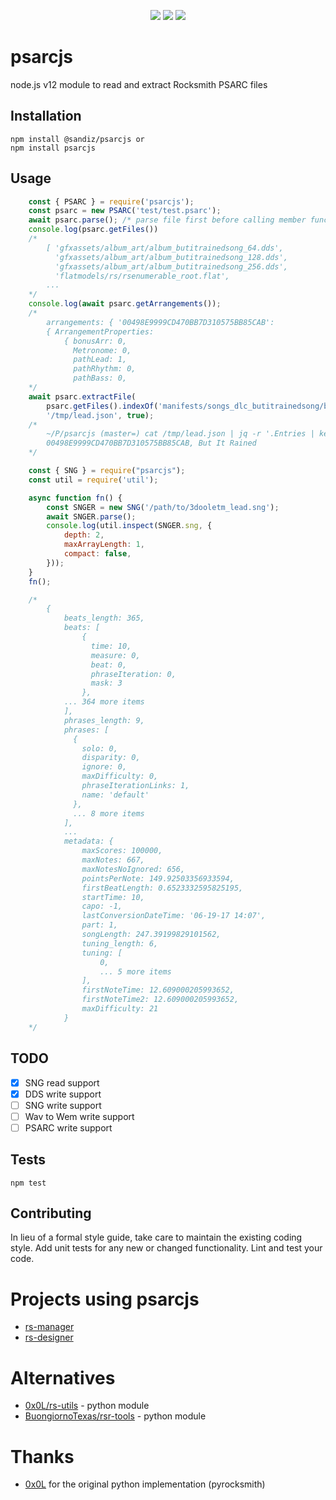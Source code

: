 <p align="center">
<a href="https://github/sandiz/psarcjs/"><img src="https://img.shields.io/github/workflow/status/sandiz/psarcjs/Github%20CI" /></a>
<a href="https://coveralls.io/github/sandiz/psarcjs?branch=master"><img src="https://coveralls.io/repos/github/sandiz/psarcjs/badge.svg?branch=master" /></a>
<img src="https://img.shields.io/github/license/sandiz/psarcjs.svg" />
</p>

# psarcjs
node.js v12 module to read and extract Rocksmith PSARC files

## Installation
    npm install @sandiz/psarcjs or
    npm install psarcjs

## Usage
```JavaScript
    const { PSARC } = require('psarcjs');
    const psarc = new PSARC('test/test.psarc');
    await psarc.parse(); /* parse file first before calling member functions */
    console.log(psarc.getFiles())
    /*
        [ 'gfxassets/album_art/album_butitrainedsong_64.dds',
          'gfxassets/album_art/album_butitrainedsong_128.dds',
          'gfxassets/album_art/album_butitrainedsong_256.dds',
          'flatmodels/rs/rsenumerable_root.flat',
        ...
    */
    console.log(await psarc.getArrangements());
    /*
        arrangements: { '00498E9999CD470BB7D310575BB85CAB':
        { ArrangementProperties:
            { bonusArr: 0,
              Metronome: 0,
              pathLead: 1,
              pathRhythm: 0,
              pathBass: 0,
    */
    await psarc.extractFile(
        psarc.getFiles().indexOf('manifests/songs_dlc_butitrainedsong/butitrainedsong_lead.json'), 
        '/tmp/lead.json', true);
    /*
        ~/P/psarcjs (master=) cat /tmp/lead.json | jq -r '.Entries | keys[] as $k | "\\($k), \\(.[$k] | .Attributes.SongName)"'
        00498E9999CD470BB7D310575BB85CAB, But It Rained
    */
```
```JavaScript
    const { SNG } = require("psarcjs");
    const util = require('util');

    async function fn() {
        const SNGER = new SNG('/path/to/3dooletm_lead.sng');
        await SNGER.parse();
        console.log(util.inspect(SNGER.sng, {
            depth: 2,
            maxArrayLength: 1,
            compact: false,
        }));
    }
    fn();

    /*
        {
            beats_length: 365,
            beats: [
                {
                  time: 10,
                  measure: 0,
                  beat: 0,
                  phraseIteration: 0,
                  mask: 3
                },
            ... 364 more items
            ],
            phrases_length: 9,
            phrases: [
              {
                solo: 0,
                disparity: 0,
                ignore: 0,
                maxDifficulty: 0,
                phraseIterationLinks: 1,
                name: 'default'
              },
              ... 8 more items
            ],
            ...
            metadata: {
                maxScores: 100000,
                maxNotes: 667,
                maxNotesNoIgnored: 656,
                pointsPerNote: 149.92503356933594,
                firstBeatLength: 0.6523332595825195,
                startTime: 10,
                capo: -1,
                lastConversionDateTime: '06-19-17 14:07',
                part: 1,
                songLength: 247.39199829101562,
                tuning_length: 6,
                tuning: [
                    0,
                    ... 5 more items
                ],
                firstNoteTime: 12.609000205993652,
                firstNoteTime2: 12.609000205993652,
                maxDifficulty: 21
            }
    */
```

## TODO
- [x] SNG read support
- [x] DDS write support
- [ ] SNG write support
- [ ] Wav to Wem write support
- [ ] PSARC write support

## Tests
  `npm test`

## Contributing

In lieu of a formal style guide, take care to maintain the existing coding style. Add unit tests for any new or changed functionality. Lint and test your code.

# Projects using psarcjs
- [rs-manager](https://github.com/sandiz/rs-manager)
- [rs-designer](https://github.com/sandiz/rs-designer)

# Alternatives
- [0x0L/rs-utils](https://github.com/0x0L/rs-utils) - python module
- [BuongiornoTexas/rsr-tools](https://github.com/BuongiornoTexas/rsrtools/blob/master/rsrtools/files/welder.py) - python module 

# Thanks
- [0x0L](https://github.com/0x0L) for the original python implementation (pyrocksmith)
